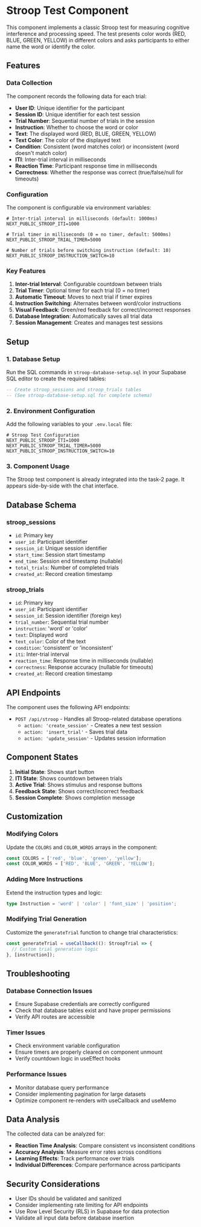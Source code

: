 # Stroop Test Component

This component implements a classic Stroop test for measuring cognitive interference and processing speed. The test presents color words (RED, BLUE, GREEN, YELLOW) in different colors and asks participants to either name the word or identify the color.

## Features

### Data Collection
The component records the following data for each trial:
- **User ID**: Unique identifier for the participant
- **Session ID**: Unique identifier for each test session
- **Trial Number**: Sequential number of trials in the session
- **Instruction**: Whether to choose the word or color
- **Text**: The displayed word (RED, BLUE, GREEN, YELLOW)
- **Text Color**: The color of the displayed text
- **Condition**: Consistent (word matches color) or inconsistent (word doesn't match color)
- **ITI**: Inter-trial interval in milliseconds
- **Reaction Time**: Participant response time in milliseconds
- **Correctness**: Whether the response was correct (true/false/null for timeouts)

### Configuration
The component is configurable via environment variables:

```env
# Inter-trial interval in milliseconds (default: 1000ms)
NEXT_PUBLIC_STROOP_ITI=1000

# Trial timer in milliseconds (0 = no timer, default: 5000ms)
NEXT_PUBLIC_STROOP_TRIAL_TIMER=5000

# Number of trials before switching instruction (default: 10)
NEXT_PUBLIC_STROOP_INSTRUCTION_SWITCH=10
```

### Key Features
1. **Inter-trial Interval**: Configurable countdown between trials
2. **Trial Timer**: Optional timer for each trial (0 = no timer)
3. **Automatic Timeout**: Moves to next trial if timer expires
4. **Instruction Switching**: Alternates between word/color instructions
5. **Visual Feedback**: Green/red feedback for correct/incorrect responses
6. **Database Integration**: Automatically saves all trial data
7. **Session Management**: Creates and manages test sessions

## Setup

### 1. Database Setup
Run the SQL commands in `stroop-database-setup.sql` in your Supabase SQL editor to create the required tables:

```sql
-- Create stroop_sessions and stroop_trials tables
-- (See stroop-database-setup.sql for complete schema)
```

### 2. Environment Configuration
Add the following variables to your `.env.local` file:

```env
# Stroop Test Configuration
NEXT_PUBLIC_STROOP_ITI=1000
NEXT_PUBLIC_STROOP_TRIAL_TIMER=5000
NEXT_PUBLIC_STROOP_INSTRUCTION_SWITCH=10
```

### 3. Component Usage
The Stroop test component is already integrated into the task-2 page. It appears side-by-side with the chat interface.

## Database Schema

### stroop_sessions
- `id`: Primary key
- `user_id`: Participant identifier
- `session_id`: Unique session identifier
- `start_time`: Session start timestamp
- `end_time`: Session end timestamp (nullable)
- `total_trials`: Number of completed trials
- `created_at`: Record creation timestamp

### stroop_trials
- `id`: Primary key
- `user_id`: Participant identifier
- `session_id`: Session identifier (foreign key)
- `trial_number`: Sequential trial number
- `instruction`: 'word' or 'color'
- `text`: Displayed word
- `text_color`: Color of the text
- `condition`: 'consistent' or 'inconsistent'
- `iti`: Inter-trial interval
- `reaction_time`: Response time in milliseconds (nullable)
- `correctness`: Response accuracy (nullable for timeouts)
- `created_at`: Record creation timestamp

## API Endpoints

The component uses the following API endpoints:

- `POST /api/stroop` - Handles all Stroop-related database operations
  - `action: 'create_session'` - Creates a new test session
  - `action: 'insert_trial'` - Saves trial data
  - `action: 'update_session'` - Updates session information

## Component States

1. **Initial State**: Shows start button
2. **ITI State**: Shows countdown between trials
3. **Active Trial**: Shows stimulus and response buttons
4. **Feedback State**: Shows correct/incorrect feedback
5. **Session Complete**: Shows completion message

## Customization

### Modifying Colors
Update the `COLORS` and `COLOR_WORDS` arrays in the component:

```typescript
const COLORS = ['red', 'blue', 'green', 'yellow'];
const COLOR_WORDS = ['RED', 'BLUE', 'GREEN', 'YELLOW'];
```

### Adding More Instructions
Extend the instruction types and logic:

```typescript
type Instruction = 'word' | 'color' | 'font_size' | 'position';
```

### Modifying Trial Generation
Customize the `generateTrial` function to change trial characteristics:

```typescript
const generateTrial = useCallback((): StroopTrial => {
  // Custom trial generation logic
}, [instruction]);
```

## Troubleshooting

### Database Connection Issues
- Ensure Supabase credentials are correctly configured
- Check that database tables exist and have proper permissions
- Verify API routes are accessible

### Timer Issues
- Check environment variable configuration
- Ensure timers are properly cleared on component unmount
- Verify countdown logic in useEffect hooks

### Performance Issues
- Monitor database query performance
- Consider implementing pagination for large datasets
- Optimize component re-renders with useCallback and useMemo

## Data Analysis

The collected data can be analyzed for:
- **Reaction Time Analysis**: Compare consistent vs inconsistent conditions
- **Accuracy Analysis**: Measure error rates across conditions
- **Learning Effects**: Track performance over trials
- **Individual Differences**: Compare performance across participants

## Security Considerations

- User IDs should be validated and sanitized
- Consider implementing rate limiting for API endpoints
- Use Row Level Security (RLS) in Supabase for data protection
- Validate all input data before database insertion
